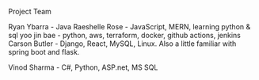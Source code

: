 Project Team

Ryan Ybarra - Java 
Raeshelle Rose - JavaScript, MERN, learning python & sql
yoo jin bae - python, aws, terraform, docker, github actions, jenkins
Carson Butler - Django, React, MySQL, Linux. Also a little familiar with spring boot and flask.

Vinod Sharma - C#, Python, ASP.net, MS SQL
